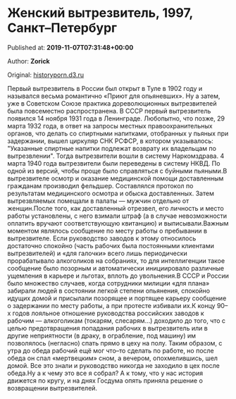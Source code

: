 
# Женский вытрезвитель, 1997, Санкт–Петербург

Published at: **2019-11-07T07:31:48+00:00**

Author: **Zorick**

Original: [historyporn.d3.ru](https://historyporn.d3.ru/zhenskii-vytrezvitel-1997-sankt-peterburg-1873109/)

Первый вытрезвитель в России был открыт в Туле в 1902 году и назывался весьма романтично «Приют для опьяневших». Ну а затем, уже в Советском Союзе практика дореволюционных вытрезвителей была повсеместно распространена. В СССР первый вытрезвитель появился 14 ноября 1931 года в Ленинграде. Любопытно, что позже, 29 марта 1932 года, в ответ на запросы местных правоохранительных органов, что делать со спиртными напитками, отобранных у пьяных при задержании, вышел циркуляр СНК РСФСР, в котором указывалось: "Указанные спиртные напитки подлежат возврату их владельцам по вытрезвлении". Тогда вытрезвители вошли в систему Наркомздрава. 4 марта 1940 года вытрезвители были переведены в систему НКВД. По одной из версий, чтобы проще было справляться с буйными пьяными.В вытрезвителе осмотр и оказание медицинской помощи доставленным гражданам производил фельдшер. Составлялся протокол по результатам медицинского осмотра и обыска доставленных. Затем вытрезвляемых помещали в палаты — мужчин отдельно от женщин.После того, как доставленный отрезвел, его личность и место работы установлены, с него взимали штраф (а в случае невозможности оплатить вручают соответствующую квитанцию) и выписывали.Важным моментом являлось сообщение по месту работы о пребывании в вытрезвителе. Если руководство заводов к этому относилось достаточно спокойно (часть рабочих была постоянными клиентами вытрезвителей) и «для галочки» всего лишь периодически прорабатывало алкоголиков на собраниях, то для интеллигенции такое сообщение было позорным и автоматически инициировало различные ущемления в карьере и льготах, вплоть до увольнения.В СССР и России было множество случаев, когда сотрудники милиции «для плана» забирали людей в состоянии легкой степени опьянения, спокойно идущих домой и присылали позорящее и портящее карьеру сообщение о задержании по месту работы, а при протесте избивали их.К концу 90–х годов лояльное отношение руководства российских заводов к рабочим — алкоголикам (токарям, слесарям…) доходило до того, что с целью предотвращения попадания рабочих в вытрезвитель или в другие неприятности (в драку, в ограбление, под машину) им позволялось (негласно) спать прямо в цеху на полу. Таким образом, с утра до обеда рабочий ещё мог что–то сделать по работе, но после обеда он спал «мертвецким» сном, а вечером, опохмелившись, шел домой. Все это знали и руководство никогда не заходило в цех после обеда.Ну а к чему это все я собрал? А к тому, что у нас история движется по кругу, и на днях Госдума опять приняла решение о возвращении вытрезвителей.
